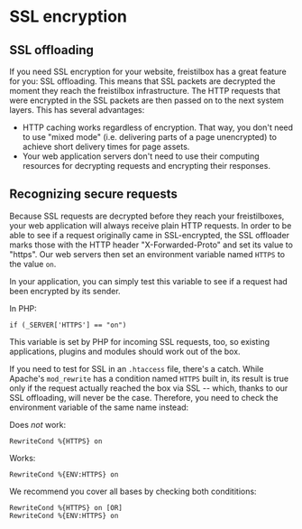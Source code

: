 # SSL encryption

## SSL offloading

If you need SSL encryption for your website, freistilbox has a great feature for you: SSL offloading. This means that SSL packets are decrypted the moment they reach the freistilbox infrastructure. The HTTP requests that were encrypted in the SSL packets are then passed on to the next system layers. This has several advantages:

* HTTP caching works regardless of encryption. That way, you don't need to use "mixed mode" (i.e. delivering parts of a page unencrypted) to achieve short delivery times for page assets.
* Your web application servers don't need to use their computing resources for decrypting requests and encrypting their responses.


## Recognizing secure requests

Because SSL requests are decrypted before they reach your freistilboxes, your web application will always receive plain HTTP requests. In order to be able to see if a request originally came in SSL-encrypted, the SSL offloader marks those with the HTTP header "X-Forwarded-Proto" and set its value to "https". Our web servers then set an environment variable named `HTTPS` to the value `on`.

In your application, you can simply test this variable to see if a request had been encrypted by its sender. 

In PHP:

    if (_SERVER['HTTPS'] == "on")

This variable is set by PHP for incoming SSL requests, too, so existing applications, plugins and modules should work out of the box.

If you need to test for SSL in an `.htaccess` file, there's a catch. While Apache's `mod_rewrite` has a condition named `HTTPS` built in, its result is true only if the request actually reached the box via SSL -- which, thanks to our SSL offloading, will never be the case. Therefore, you need to check the environment variable of the same name instead:

Does _not_ work:

    RewriteCond %{HTTPS} on

Works:

    RewriteCond %{ENV:HTTPS} on

We recommend you cover all bases by checking both condititions:

    RewriteCond %{HTTPS} on [OR]
    RewriteCond %{ENV:HTTPS} on
